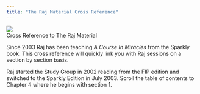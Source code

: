 ```yaml
---
title: "The Raj Material Cross Reference"
---
```


<div class="disable-paragraph-marker ui items">
  <div class="item">
    <a href="#" data-book="raj" class="toc-modal-open combined ui small image" data-tooltip="Cross reference to The Raj Material ACIM Study Group TOC">
      <img src="/acim/public/img/acim/raj-toc.jpg">
    </a>
    <div class="content">
      <a class="header">Cross Reference to The Raj Material</a>
      <div class="description">
        <p>
          Since 2003 Raj has been teaching <em>A Course In Miracles</em>
          from the Sparkly book. This cross reference will quickly link you with
          Raj sessions on a section by section basis.
        </p>
        <p>
          Raj started the Study Group in 2002 reading from the FIP edition and
          switched to the Sparkly Edition in July 2003. Scroll the table
          of contents to Chapter 4 where he begins with section 1.
        </p>
      </div>
    </div>
  </div>
